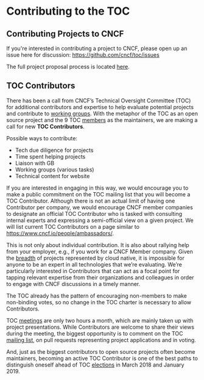 # Contributing to the TOC

## Contributing Projects to CNCF

If you're interested in contributing a project to CNCF, please open up an issue here for discussion: https://github.com/cncf/toc/issues

The full project proposal process is located [here](https://github.com/cncf/toc/blob/master/process/project_proposals.adoc).

## TOC Contributors

There has been a call from CNCF’s Technical Oversight Committee (TOC) for additional contributors and expertise to help evaluate potential projects and contribute to [working groups](https://github.com/cncf/toc#working-groups). With the metaphor of the TOC as an open source project and the 9 TOC [members](https://www.cncf.io/people/technical-oversight-committee/) as the maintainers, we are making a call for new **TOC Contributors**.

Possible ways to contribute:

* Tech due diligence for projects
* Time spent helping projects
* Liaison with GB
* Working groups (various tasks)
* Technical content for website

If you are interested in engaging in this way, we would encourage you to make a public commitment on the TOC mailing list that you will become a TOC Contributor. Although there is not an actual limit of having one Contributor per company, we would encourage CNCF member companies to designate an official TOC Contributor who is tasked with consulting internal experts and expressing a semi-official view on a given project. We will list current TOC Contributors on a page similar to https://www.cncf.io/people/ambassadors/.

This is not only about individual contribution.  It is also about rallying help from your employer, e.g., if you work for a CNCF Member company. Given the [breadth](https://raw.githubusercontent.com/cncf/landscape/master/landscape/CloudNativeLandscape_v0.9.5_cncf.jpg) of projects represented by cloud native, it is impossible for anyone to be an expert in all technologies that we’re evaluating. We’re particularly interested in Contributors that can act as a focal point for tapping relevant expertise from their organizations and colleagues in order to engage with CNCF discussions in a timely manner. 

The TOC already has the pattern of encouraging non-members to make non-binding votes, so no change in the TOC charter is necessary to allow Contributors.

TOC [meetings](https://github.com/cncf/toc#meeting-time) are only two hours a month, which are mainly taken up with project presentations. While Contributors are welcome to share their views during the meeting, the biggest opportunity is to comment on the TOC [mailing list](https://github.com/cncf/toc#mailing-list), on pull requests representing project applications and in voting.

And, just as the biggest contributors to open source projects often become maintainers, becoming an active TOC Contributor is one of the best paths to distinguish oneself ahead of TOC [elections](https://github.com/cncf/toc#members) in March 2018 and January 2019. 
